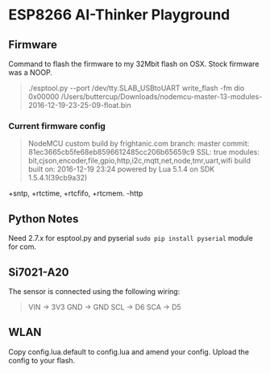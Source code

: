# ESP8266 AI-Thinker Playground

## Firmware

Command to flash the firmware to my 32Mbit flash on OSX. Stock firmware was a NOOP.

> ./esptool.py --port /dev/tty.SLAB_USBtoUART write_flash -fm dio 0x00000 /Users/buttercup/Downloads/nodemcu-master-13-modules-2016-12-19-23-25-09-float.bin

### Current firmware config

> NodeMCU custom build by frightanic.com
>	branch: master
>	commit: 81ec3665cb5fe68eb8596612485cc206b65659c9
>	SSL: true
>	modules: bit,cjson,encoder,file,gpio,http,i2c,mqtt,net,node,tmr,uart,wifi
> build 	built on: 2016-12-19 23:24
> powered by Lua 5.1.4 on SDK 1.5.4.1(39cb9a32)

+sntp, +rtctime, +rtcfifo, +rtcmem. -http

## Python Notes
Need 2.7.x for esptool.py and pyserial `sudo pip install pyserial` module for com. 

## Si7021-A20

The sensor is connected using the following wiring:
> VIN -> 3V3
> GND -> GND
> SCL -> D6
> SCA -> D5

## WLAN
Copy config.lua.default to config.lua and amend your config. Upload the config to your flash. 
